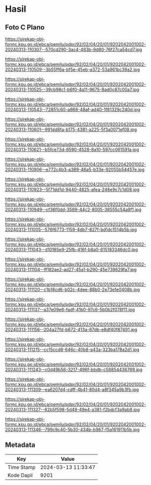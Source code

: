 # Hasil

## Foto C Plano

https://sirekap-obj-formc.kpu.go.id/ebca/pemilu/pdpr/92/02/04/20/01/9202042001002-20240313-110307--570cd290-3ac4-483b-9d80-76f27ca54cd7.jpg

https://sirekap-obj-formc.kpu.go.id/ebca/pemilu/pdpr/92/02/04/20/01/9202042001002-20240313-110509--3b55ff6a-bf5e-45eb-a372-53a961bc39a2.jpg

https://sirekap-obj-formc.kpu.go.id/ebca/pemilu/pdpr/92/02/04/20/01/9202042001002-20240313-110525--39cb98c1-b6f0-4a11-9675-8ad0c87c00a7.jpg

https://sirekap-obj-formc.kpu.go.id/ebca/pemilu/pdpr/92/02/04/20/01/9202042001002-20240313-110543--72851c60-a868-48af-ad40-1f81329c240d.jpg

https://sirekap-obj-formc.kpu.go.id/ebca/pemilu/pdpr/92/02/04/20/01/9202042001002-20240313-110601--991dd8fa-b175-4381-a225-5f3a0071ef08.jpg

https://sirekap-obj-formc.kpu.go.id/ebca/pemilu/pdpr/92/02/04/20/01/9202042001002-20240313-110621--b5fce73d-8590-4528-8a10-597cc061591a.jpg

https://sirekap-obj-formc.kpu.go.id/ebca/pemilu/pdpr/92/02/04/20/01/9202042001002-20240313-110906--e772c4b3-a389-46a5-b33e-92055b54457e.jpg

https://sirekap-obj-formc.kpu.go.id/ebca/pemilu/pdpr/92/02/04/20/01/9202042001002-20240313-110923--5f71dd1d-9440-4825-afea-248e9c7c1d08.jpg

https://sirekap-obj-formc.kpu.go.id/ebca/pemilu/pdpr/92/02/04/20/01/9202042001002-20240313-110949--cf36f0dd-3589-44c2-8005-38555c54a9f1.jpg

https://sirekap-obj-formc.kpu.go.id/ebca/pemilu/pdpr/92/02/04/20/01/9202042001002-20240313-111005--576f6773-1159-4db7-827f-bd1dc1514b5b.jpg

https://sirekap-obj-formc.kpu.go.id/ebca/pemilu/pdpr/92/02/04/20/01/9202042001002-20240313-111043--d10185e9-25fb-416f-b8a0-615183346dc0.jpg

https://sirekap-obj-formc.kpu.go.id/ebca/pemilu/pdpr/92/02/04/20/01/9202042001002-20240313-111104--ff182ae2-ad27-45a1-b290-45e739629fa7.jpg

https://sirekap-obj-formc.kpu.go.id/ebca/pemilu/pdpr/92/02/04/20/01/9202042001002-20240313-111120--c1b18cd6-b02c-4dee-88b0-2e73e1e0408b.jpg

https://sirekap-obj-formc.kpu.go.id/ebca/pemilu/pdpr/92/02/04/20/01/9202042001002-20240313-111137--a37e09e6-fadf-41b0-97c6-5b0b2f078f11.jpg

https://sirekap-obj-formc.kpu.go.id/ebca/pemilu/pdpr/92/02/04/20/01/9202042001002-20240313-111156--204a27fd-b672-413a-87db-e8df40f87491.jpg

https://sirekap-obj-formc.kpu.go.id/ebca/pemilu/pdpr/92/02/04/20/01/9202042001002-20240313-111215--cc15ccd8-646c-40b8-a43a-323ba178a2d1.jpg

https://sirekap-obj-formc.kpu.go.id/ebca/pemilu/pdpr/92/02/04/20/01/9202042001002-20240313-111243--c0d49b56-3217-496f-bbdb-c58854436769.jpg

https://sirekap-obj-formc.kpu.go.id/ebca/pemilu/pdpr/92/02/04/20/01/9202042001002-20240313-111309--ea6207d4-cdff-4b41-80d4-a8f345a9b3fb.jpg

https://sirekap-obj-formc.kpu.go.id/ebca/pemilu/pdpr/92/02/04/20/01/9202042001002-20240313-111327--82b5f598-5d48-49e4-a381-f2bdcf3a9ab8.jpg

https://sirekap-obj-formc.kpu.go.id/ebca/pemilu/pdpr/92/02/04/20/01/9202042001002-20240313-111346--799c9c40-5b30-434b-b967-f5a161911b5b.jpg


## Metadata

| Key        | Value               |
| ---------- | ------------------- |
| Time Stamp | 2024-03-13 11:33:47 |
| Kode Dapil | 9201                |




